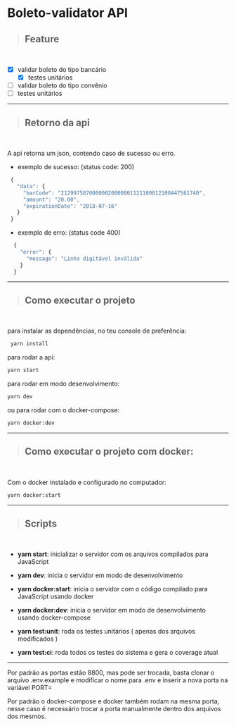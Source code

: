 # **Boleto-validator API**

> ## Feature
<br />

- [X] validar boleto do tipo bancário
  - [X] testes unitários
- [ ]  validar boleto do tipo convênio
  - [ ] testes unitários

---
> ## Retorno da api
<br />

A api retorna um json, contendo caso de sucesso ou erro.

 - exemplo de sucesso: (status code: 200)
 ```js
  {
    "data": {
      "barCode": "21299758700000020000001121100012100447561740",
      "amount": "20.00",
      "expirationDate": "2018-07-16"
    }
  }
 ```
 - exemplo de erro: (status code 400)
```js
  {
    "error": {
      "message": "Linha digitável inválida"
    }
  }
 ```
---


> ## Como executar o projeto
<br />

para instalar as dependências, no teu console de preferência:
 ```bash
  yarn install
  ```

para rodar a api:
 ```bash
 yarn start
 ```

para rodar em modo desenvolvimento: 

 ```bash
 yarn dev
 ```

ou para rodar com o docker-compose:

```bash
yarn docker:dev
```

---


> ## Como executar o projeto com docker:
<br />

  Com o docker instalado e configurado no computador:
  ```bash
  yarn docker:start
  ```

---

> ## Scripts
<br />

- **yarn start**: inicializar o servidor com os arquivos compilados para JavaScript

- **yarn dev**: inicia o servidor em modo de desenvolvimento

- **yarn docker:start**: inicia o servidor com o código compilado para JavaScript usando docker

- **yarn docker:dev**: inicia o servidor em modo de desenvolvimento usando docker-compose

- **yarn test:unit**: roda os testes unitários ( apenas dos arquivos modificados )

- **yarn test:ci**: roda todos os testes do sistema e gera o coverage atual
---

Por padrão as portas estão 8800, mas pode ser trocada, basta clonar o arquivo .env.example e modificar o nome para .env e inserir a nova porta na variável PORT=

Por padrão o docker-compose e docker também rodam na mesma porta, nesse caso é necessário trocar a porta manualmente dentro dos arquivos dos mesmos.